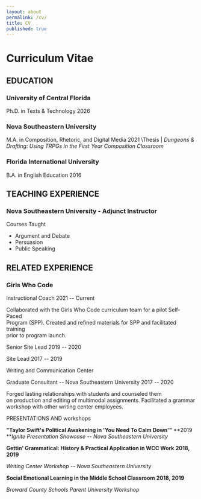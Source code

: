 ```yaml
---
layout: about
permalink: /cv/
title: CV
published: true
---
```

# Curriculum Vitae

## EDUCATION

### University of Central Florida
Ph.D. in Texts & Technology 2026

### Nova Southeastern University
M.A. in Composition, Rhetoric, and Digital Media 2021
\Thesis \| *Dungeons & Drafting: Using TRPGs in the First Year Composition Classroom*

### Florida International University
B.A. in English Education 2016

## TEACHING EXPERIENCE

### Nova Southeastern University - Adjunct Instructor 

Courses Taught 
- Argument and Debate
- Persuasion
- Public Speaking

## RELATED EXPERIENCE

### Girls Who Code

Instructional Coach 2021 -- Current

Collaborated with the Girls Who Code curriculum team for a pilot
Self-Paced\
Program (SPP). Created and refined materials for SPP and facilitated
training\
prior to program launch.

Senior Site Lead 2019 -- 2020

Site Lead 2017 -- 2019

Writing and Communication Center

Graduate Consultant -- Nova Southeastern University 2017 -- 2020

Forged lasting relationships with students and counseled them\
on production and editing of multimodal assignments. Facilitated a
grammar\
workshop with other writing center employees.

PRESENTATIONS AND workshops

**"Taylor Swift's Political Awakening in 'You Need To Calm Down'"**
**2019\
***Ignite Presentation Showcase -- Nova Southeastern University*

**Gettin' Grammatical: History & Practical Application in WCC Work**
**2018, 2019**

*Writing Center Workshop -- Nova Southeastern University*

**Social Emotional Learning in the Middle School Classroom** **2018,
2019**

*Broward County Schools Parent University Workshop*
